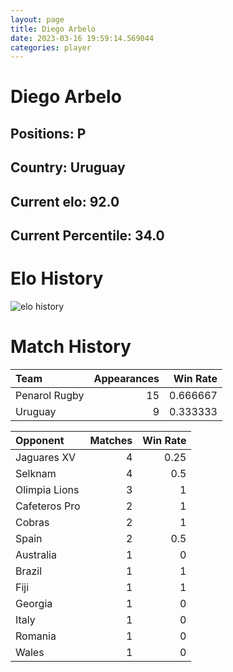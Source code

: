 ```yaml
---  
layout: page  
title: Diego Arbelo  
date: 2023-03-16 19:59:14.569044  
categories: player  
---
```

# Diego Arbelo

## Positions: P

## Country: Uruguay

## Current elo: 92.0

## Current Percentile: 34.0

# Elo History


![elo history](history_DiegoArbelo.png)
# Match History


| Team          |   Appearances |   Win Rate |
|:--------------|--------------:|-----------:|
| Penarol Rugby |            15 |   0.666667 |
| Uruguay       |             9 |   0.333333 |

| Opponent      |   Matches |   Win Rate |
|:--------------|----------:|-----------:|
| Jaguares XV   |         4 |       0.25 |
| Selknam       |         4 |       0.5  |
| Olimpia Lions |         3 |       1    |
| Cafeteros Pro |         2 |       1    |
| Cobras        |         2 |       1    |
| Spain         |         2 |       0.5  |
| Australia     |         1 |       0    |
| Brazil        |         1 |       1    |
| Fiji          |         1 |       1    |
| Georgia       |         1 |       0    |
| Italy         |         1 |       0    |
| Romania       |         1 |       0    |
| Wales         |         1 |       0    |
